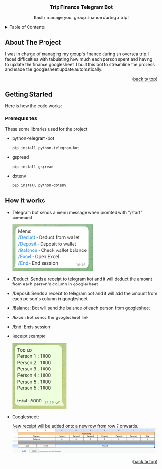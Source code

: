 <!-- PROJECT LOGO -->
<br />
<div align="center">
<h3 align="center">Trip Finance Telegram Bot</h3>

  <p align="center">
    Easily manage your group finance during a trip!
    <br />
  </p>
</div>



<!-- TABLE OF CONTENTS -->
<details>
  <summary>Table of Contents</summary>
  <ol>
    <li>
      <a href="#about-the-project">About The Project</a>
    </li>
    <li>
      <a href="#getting-started">Getting Started</a>
      <ul>
        <li><a href="#prerequisites">Prerequisites</a></li>
      </ul>
    </li>
    <li><a href="#how-it-works">How It Works</a></li>
  </ol>
</details>



<!-- ABOUT THE PROJECT -->
## About The Project

I was in charge of managing my group's finance during an oversea trip. I faced difficulties with tabulating how much each person spent and having to update the finance googlesheet.
I built this bot to streamline the process and made the googlesheet update automatically.
<p align="right">(<a href="#readme-top">back to top</a>)</p>


<!-- GETTING STARTED -->
## Getting Started

Here is how the code works:

### Prerequisites

These some libraries used for the project:

* python-telegram-bot
  ```sh
  pip install python-telegram-bot
  ```
* gspread
  ```sh
  pip install gspread
  ```
* dotenv
  ```sh
  pip install python-dotenv
  ```

<!-- How it works -->
## How it works

* Telegram bot sends a menu message when promted with "/start" command

  ![alt text][Menu]

* /Deduct:
    Sends a receipt to telegram bot and it will deduct the amount from each person's column in googlesheet
* /Deposit:
    Sends a receipt to telegram bot and it will add the amount from each person's column in googlesheet
* /Balance:
    Bot will send the balance of each person from googlesheet
* /Excel:
    Bot sends the googlesheet link
* /End:
    Ends session

* Receipt example

  ![alt text][ReceiptExample]

* Googlesheet:

  New receipt will be added onto a new row from row 7 onwards.
![alt text][Googlesheet]


<p align="right">(<a href="#readme-top">back to top</a>)</p>

[Googlesheet]: https://github.com/JamesTzh/Trip_Finance_Telegram_Bot/blob/main/Googlesheet%20Template.png
[Menu]: https://github.com/JamesTzh/Trip_Finance_Telegram_Bot/blob/main/Menu.png
[ReceiptExample]: https://github.com/JamesTzh/Trip_Finance_Telegram_Bot/blob/main/Receipt%20Example.png
